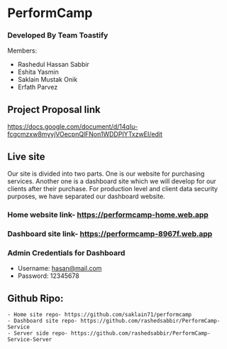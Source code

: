 # PerformCamp

### Developed By Team Toastify
Members:
  - Rashedul Hassan Sabbir 
  - Eshita Yasmin
  - Saklain Mustak Onik
  - Erfath Parvez

## Project Proposal link
https://docs.google.com/document/d/14qIu-fcgcmzxw8myyjVOecpnQlFNon1WDDPIYTxzwEI/edit

## Live site
Our site is divided into two parts. One is our website for purchasing services. Another one is a dashboard site which we will develop for our clients after their purchase. For production level and client data security purposes, we have separated our dashboard website.

### Home website link- https://performcamp-home.web.app
### Dashboard site link- https://performcamp-8967f.web.app

### Admin Credentials for Dashboard
  - Username: hasan@mail.com
  - Password: 12345678
  
## Github Ripo: 
	- Home site repo- https://github.com/saklain71/performcamp
	- Dashboard site repo- https://github.com/rashedsabbir/PerformCamp-Service
	- Server side repo- https://github.com/rashedsabbir/PerformCamp-Service-Server
